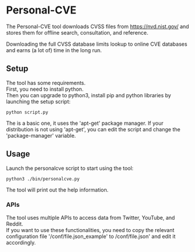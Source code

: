# Personal-CVE
The Personal-CVE tool downloads CVSS files from https://nvd.nist.gov/
and stores them for offline search, consultation, and reference.  

Downloading the full CVSS database limits lookup to online CVE databases and 
earns (a lot of) time in the long run.

## Setup
The tool has some requirements.  
First, you need to install python.  
Then you can upgrade to python3, install pip and python libraries by launching 
the setup script:  
```
python script.py
```
The is a basic one, it uses the 'apt-get' package manager. If your distribution is not 
using 'apt-get', you can edit the script and change the 'package-manager' 
variable.

## Usage
Launch the personalcve script to start using the tool:
```
python3 ./bin/personalcve.py
```
The tool will print out the help information.  

### APIs
The tool uses multiple APIs to access data from Twitter, YouTube, and Reddit.  
If you want to use these functionalities, you need to copy the relevant 
configuration file '/conf/file.json_example' to /conf/file.json' and edit it 
accordingly.
